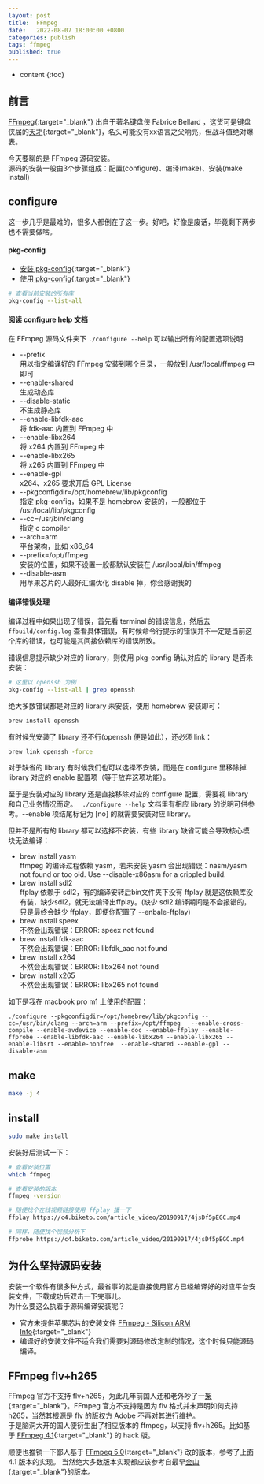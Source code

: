 ```yaml
---
layout: post
title:  FFmpeg
date:   2022-08-07 18:00:00 +0800
categories: publish
tags: ffmpeg
published: true
---
```


* content
{:toc}

## 前言

[FFmpeg](https://www.ffmpeg.org/){:target="_blank"} 出自于著名键盘侠 Fabrice Bellard ，这货可是键盘侠届的[天才](https://cloud.tencent.com/developer/article/2020444){:target="_blank"}，名头可能没有xx语言之父响亮，但战斗值绝对爆表。

今天要聊的是 FFmpeg 源码安装。<br>
源码的安装一般由3个步骤组成：配置(configure)、编译(make)、安装(make install)

## configure

这一步几乎是最难的，很多人都倒在了这一步。好吧，好像是废话，毕竟剩下两步也不需要做啥。

#### pkg-config

* [安装 pkg-config](https://blog.csdn.net/qqqq245425070/article/details/84312783){:target="_blank"}
* [使用 pkg-config](https://blog.csdn.net/chen_jianjian/article/details/123890413){:target="_blank"}

```bash
# 查看当前安装的所有库
pkg-config --list-all
```

#### 阅读 configure help 文档

在 FFmpeg 源码文件夹下 `./configure --help` 可以输出所有的配置选项说明

* --prefix<br>
  用以指定编译好的 FFmpeg 安装到哪个目录，一般放到 /usr/local/ffmpeg 中即可
* --enable-shared<br>
  生成动态库
* --disable-static<br>
  不生成静态库
* --enable-libfdk-aac<br>
  将 fdk-aac 内置到 FFmpeg 中
* --enable-libx264<br>
  将 x264 内置到 FFmpeg 中
* --enable-libx265<br>
  将 x265 内置到 FFmpeg 中
* --enable-gpl<br>
  x264、x265 要求开启 GPL License
* --pkgconfigdir=/opt/homebrew/lib/pkgconfig<br>
  指定 pkg-config，如果不是 homebrew 安装的，一般都位于 /usr/local/lib/pkgconfig
* --cc=/usr/bin/clang<br>
  指定 c compiler
* --arch=arm<br>
  平台架构，比如 x86_64
* --prefix=/opt/ffmpeg<br>
  安装的位置，如果不设置一般都默认安装在 /usr/local/bin/ffmpeg
* --disable-asm<br>
  用苹果芯片的人最好汇编优化 disable 掉，你会感谢我的

#### 编译错误处理

编译过程中如果出现了错误，首先看 terminal 的错误信息，然后去 `ffbuild/config.log` 查看具体错误，有时候命令行提示的错误并不一定是当前这个库的错误，也可能是其间接依赖库的错误所致。

错误信息提示缺少对应的 library，则使用 pkg-config 确认对应的 library 是否未安装：
```bash
# 这里以 openssh 为例
pkg-config --list-all | grep openssh
```

绝大多数错误都是对应的 library 未安装，使用 homebrew 安装即可：
```bash
brew install openssh
```

有时候光安装了 library 还不行(openssh 便是如此），还必须 link：
```bash
brew link openssh -force
```

对于缺省的 library 有时候我们也可以选择不安装，而是在 configure 里移除掉 library 对应的 enable 配置项（等于放弃这项功能）。

至于是安装对应的 library 还是直接移除对应的 configure 配置，需要视 library 和自己业务情况而定。
` ./configure --help` 文档里有相应 library 的说明可供参考。--enable 项结尾标记为 [no] 的就需要安装对应 library。

但并不是所有的 library 都可以选择不安装，有些 library 缺省可能会导致核心模块无法编译：
* brew install yasm<br>
  ffmpeg 的编译过程依赖 yasm，若未安装 yasm 会出现错误：nasm/yasm not found or too old. Use --disable-x86asm for a crippled build.
* brew install sdl2<br>
  ffplay 依赖于 sdl2，有的编译安转后bin文件夹下没有 ffplay 就是这依赖库没有装，缺少sdl2，就无法编译出ffplay。(缺少 sdl2 编译期间是不会报错的，只是最终会缺少 ffplay，即便你配置了 --enbale-ffplay)
* brew install speex<br>
  不然会出现错误：ERROR: speex not found
* brew install fdk-aac<br>
  不然会出现错误：ERROR: libfdk_aac not found
* brew install x264<br>
  不然会出现错误：ERROR: libx264 not found
* brew install x265<br>
  不然会出现错误：ERROR: libx265 not found

如下是我在 macbook pro m1 上使用的配置：
```
./configure --pkgconfigdir=/opt/homebrew/lib/pkgconfig --cc=/usr/bin/clang --arch=arm --prefix=/opt/ffmpeg   --enable-cross-compile --enable-avdevice --enable-doc --enable-ffplay --enable-ffprobe --enable-libfdk-aac --enable-libx264 --enable-libx265 --enable-libsrt --enable-nonfree  --enable-shared --enable-gpl --disable-asm
```

## make

```bash
make -j 4
```

## install

```bash
sudo make install
```

安装好后测试一下：
```bash
# 查看安装位置
which ffmpeg

# 查看安装的版本
ffmpeg -version

# 随便找个在线视频链接使用 ffplay 播一下
ffplay https://c4.biketo.com/article_video/20190917/4jsDf5pEGC.mp4

# 同样，随便找个视频分析下
ffprobe https://c4.biketo.com/article_video/20190917/4jsDf5pEGC.mp4
```

## 为什么坚持源码安装

安装一个软件有很多种方式，最省事的就是直接使用官方已经编译好的对应平台安装文件，下载成功后双击一下完事儿。<br>
为什么要这么执着于源码编译安装呢？
* 官方未提供苹果芯片的安装文件 [FFmpeg - Silicon ARM Info](https://evermeet.cx/ffmpeg/apple-silicon-arm){:target="_blank"}
* 编译好的安装文件不适合我们需要对源码修改定制的情况，这个时候只能源码编译。

## FFmpeg flv+h265

FFmpeg 官方不支持 flv+h265，为此几年前国人还和老外吵了一[架](https://trac.ffmpeg.org/ticket/6389){:target="_blank"}。FFmpeg 官方不支持是因为 flv 格式并未声明如何支持 h265，当然其根源是 flv 的版权方 Adobe 不再对其进行维护。<br>
于是脑洞大开的国人便衍生出了相应版本的 ffmpeg，以支持 flv+h265。比如基于 [FFmpeg 4.1](https://github.com/runner365/ffmpeg_rtmp_h265){:target="_blank"} 的 hack 版。

顺便也推销一下鄙人基于  [FFmpeg 5.0](https://github.com/y4n9b0/ffmpeg){:target="_blank"} 改的版本，参考了上面 4.1 版本的实现。
当然绝大多数版本实现都应该参考自最早[金山](https://github.com/ksvc/FFmpeg){:target="_blank"}的版本。

<!-- https://blog.csdn.net/qq646748739/article/details/52345305 -->
<!-- https://blog.csdn.net/qqqq245425070/article/details/84312783 -->
<!-- https://blog.csdn.net/chen_jianjian/article/details/123890413 -->
<!-- https://blog.csdn.net/yxw125125/article/details/125058475 -->
<!-- https://blog.csdn.net/liwf616/article/details/99215608 -->
<!-- https://trac.ffmpeg.org/wiki -->